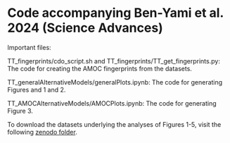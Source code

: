 # Code accompanying Ben-Yami et al. 2024 (Science Advances)
Important files:

TT_fingerprints/cdo_script.sh and TT_fingerprints/TT_get_fingerprints.py: The code for creating the AMOC fingerprints from the datasets.

TT_generalAlternativeModels/generalPlots.ipynb: The code for generating Figures and 1 and 2.

TT_AMOCAlternativeModels/AMOCPlots.ipynb: The code for generating Figure 3.

To download the datasets underlying the analyses of Figures 1-5, visit the following [zenodo folder](https://doi.org/10.5281/zenodo.12549739).
